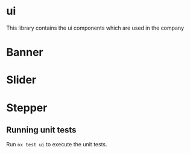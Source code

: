 # ui

This library contains the ui components which are used in the company

# Banner 
# Slider 
# Stepper


## Running unit tests

Run `nx test ui` to execute the unit tests.
